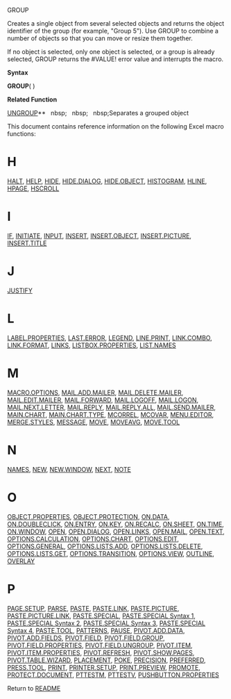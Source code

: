 GROUP

Creates a single object from several selected objects and returns the
object identifier of the group (for example, "Group 5"). Use GROUP to
combine a number of objects so that you can move or resize them
together.

If no object is selected, only one object is selected, or a group is
already selected, GROUP returns the \#VALUE\! error value and interrupts
the macro.

**Syntax**

**GROUP**( )

**Related Function**

[UNGROUP](UNGROUP.md)**&nbsp;&nbsp;&nbsp;nbsp;&nbsp;&nbsp;&nbsp;nbsp;&nbsp;&nbsp;&nbsp;nbsp;Separates a grouped object

<span id="H" class="anchor"></span>This document contains reference
information on the following Excel macro functions:

# H

[HALT](#halt), [HELP](#help), [HIDE](#hide),
[HIDE.DIALOG](#hide.dialog), [HIDE.OBJECT](#hide.object),
[HISTOGRAM](#histogram), [HLINE](#hline), [HPAGE](#hpage),
[HSCROLL](#hscroll)

# I

[IF](#if), [INITIATE](#initiate), [INPUT](#input), [INSERT](#insert),
[INSERT.OBJECT](#insert.object), [INSERT.PICTURE](#insert.picture),
[INSERT.TITLE](#insert.title)

# J

[JUSTIFY](#justify)

# L

[LABEL.PROPERTIES](#label.properties), [LAST.ERROR](#last.error),
[LEGEND](#legend), [LINE.PRINT](#line.print), [LINK.COMBO](#link.combo),
[LINK.FORMAT](#link.format), [LINKS](#links),
[LISTBOX.PROPERTIES](#listbox.properties), [LIST.NAMES](#list.names)

# M

[MACRO.OPTIONS](#macro.options), [MAIL.ADD.MAILER](#mail.add.mailer),
[MAIL.DELETE.MAILER](#mail.delete.mailer),
[MAIL.EDIT.MAILER](#mail.edit.mailer), [MAIL.FORWARD](#mail.forward),
[MAIL.LOGOFF](#mail.logoff), [MAIL.LOGON](#mail.logon),
[MAIL.NEXT.LETTER](#mail.next.letter), [MAIL.REPLY](#mail.reply),
[MAIL.REPLY.ALL](#mail.reply.all),
[MAIL.SEND.MAILER](#mail.send.mailer), [MAIN.CHART](#main.chart),
[MAIN.CHART.TYPE](#main.chart.type), [MCORREL](#mcorrel),
[MCOVAR](#mcovar), [MENU.EDITOR](#menu.editor),
[MERGE.STYLES](#merge.styles), [MESSAGE](#message), [MOVE](#move),
[MOVEAVG](#moveavg), [MOVE.TOOL](#move.tool)

# N

[NAMES](#names), [NEW](#new), [NEW.WINDOW](#new.window), [NEXT](#next),
[NOTE](#note)

# O

[OBJECT.PROPERTIES](#object.properties),
[OBJECT.PROTECTION](#object.protection), [ON.DATA](#on.data),
[ON.DOUBLECLICK](#on.doubleclick), [ON.ENTRY](#on.entry),
[ON.KEY](#on.key), [ON.RECALC](#on.recalc), [ON.SHEET](#on.sheet),
[ON.TIME](#on.time), [ON.WINDOW](#on.window), [OPEN](#open),
[OPEN.DIALOG](#open.dialog), [OPEN.LINKS](#open.links),
[OPEN.MAIL](#open.mail), [OPEN.TEXT](#open.text),
[OPTIONS.CALCULATION](#options.calculation),
[OPTIONS.CHART](#options.chart), [OPTIONS.EDIT](#options.edit),
[OPTIONS.GENERAL](#options.general),
[OPTIONS.LISTS.ADD](#options.lists.add),
[OPTIONS.LISTS.DELETE](#options.lists.delete),
[OPTIONS.LISTS.GET](#options.lists.get),
[OPTIONS.TRANSITION](#options.transition),
[OPTIONS.VIEW](#options.view), [OUTLINE](#outline), [OVERLAY](#overlay)

# P

[PAGE.SETUP](#page.setup), [PARSE](#parse), [PASTE](#paste),
[PASTE.LINK](#paste.link), [PASTE.PICTURE](#paste.picture),
[PASTE.PICTURE.LINK](#paste.picture.link),
[PASTE.SPECIAL](#paste.special), [PASTE.SPECIAL Syntax
1](#paste.special-syntax-1), [PASTE.SPECIAL Syntax
2](#paste.special-syntax-2), [PASTE.SPECIAL Syntax
3](#paste.special-syntax-3), [PASTE.SPECIAL Syntax
4](#paste.special-syntax-4), [PASTE.TOOL](#paste.tool),
[PATTERNS](#patterns), [PAUSE](#pause),
[PIVOT.ADD.DATA](#pivot.add.data),
[PIVOT.ADD.FIELDS](#pivot.add.fields), [PIVOT.FIELD](#pivot.field),
[PIVOT.FIELD.GROUP](#pivot.field.group),
[PIVOT.FIELD.PROPERTIES](#pivot.field.properties),
[PIVOT.FIELD.UNGROUP](#pivot.field.ungroup), [PIVOT.ITEM](#pivot.item),
[PIVOT.ITEM.PROPERTIES](#pivot.item.properties),
[PIVOT.REFRESH](#pivot.refresh), [PIVOT.SHOW.PAGES](#pivot.show.pages),
[PIVOT.TABLE.WIZARD](#pivot.table.wizard), [PLACEMENT](#placement),
[POKE](#poke), [PRECISION](#precision), [PREFERRED](#preferred),
[PRESS.TOOL](#press.tool), [PRINT](#print),
[PRINTER.SETUP](#printer.setup), [PRINT.PREVIEW](#print.preview),
[PROMOTE](#promote), [PROTECT.DOCUMENT](#protect.document),
[PTTESTM](#pttestm), [PTTESTV](#pttestv),
[PUSHBUTTON.PROPERTIES](#pushbutton.properties)


Return to [README](README.md)

